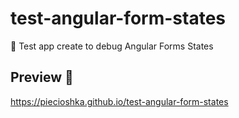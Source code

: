 # test-angular-form-states

📒 Test app create to debug Angular Forms States

## Preview 🎉

https://piecioshka.github.io/test-angular-form-states
